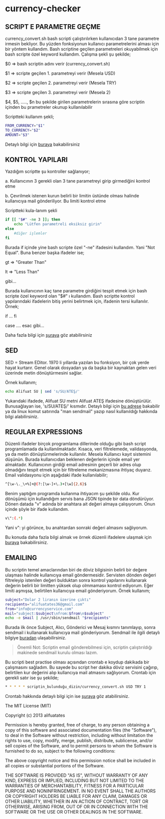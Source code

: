currency-checker
================

## SCRIPT E PARAMETRE GEÇME

currency_convert.sh bash scripti çalıştırılırken kullanıcıdan 3 tane parametre irmesin bekliyor. Bu yüzden fonksiyonun kullanıcı parametrelerini alması için bir yöntem kullandım.
Bash scriptine geçilen parametreleri okuyabilmek için bash scripte özel keyword kullandım. Çalışma şekli şu şekilde;

$0 => bash scriptin adını verir (currency_convert.sh)

$1 => scripte geçilen 1. parametreyi verir (Mesela USD)

$2 => scripte geçilen 2. parametreyi verir (Mesela TRY)

$3 => scripte geçilen 3. parametreyi verir (Mesela 2)

$4, $5, ....., $n bu şekilde girilen parametrelerin sırasına göre scriptin içinden bu prametreler okunup kullanılabilir 

Scriptteki kullanım şekli;
```bash
FROM_CURRENCY="$1"
TO_CURRENCY="$2"
AMOUNT="$3"
```
Detaylı bilgi için [buraya](http://how-to.wikia.com/wiki/How_to_read_command_line_arguments_in_a_bash_script) bakabilirsiniz

## KONTROL YAPILARI

Yazdığım scriptte şu kontroller sağlanıyor;

a. Kullanıcının 3 gerekli olan 3 tane parametreyi girip girmediğini kontrol etme

b. Çevrilmek istenen kurun belirli bir limitin üstünde olması halinde kullanıcıya mail gönderiliyor. Bu limiti kontrol etme

Scriptteki kula-lanım şekli
```bash
if [[ "$#" -ne 3 ]]; then
	echo "Lütfen parametreli eksiksiz girin"
else
	#diğer işlemler
fi
```
Burada if içinde yine bash scripte özel "-ne" ifadesini kullandım. Yani "Not Equal". Buna benzer başka ifadeler ise;

gt => "Greater Than"

lt => "Less Than"

gibi...

Burada kullanıcının kaç tane parametre girdiğini tespit etmek için bash scripte özel keyword olan "$#" ı kullandım. Bash scriptte kontrol yapılarındaki ifadelerin bitiş yerini belirtmek 
için, ifadenin tersi kullanılır. Örnek;

if 
...
fi

case
....
esac   gibi...

Daha fazla bilgi için [şuraya](http://cecs.wright.edu/~pmateti/Courses/333/Notes/bash-control_s.html) göz atabilirsiniz

## SED

SED = Stream EDitor. 1970 li yıllarda yazılan bu fonksiyon, bir çok yerde hayat kurtarır. Genel olarak dosyadan ya da başka bir kaynaktan gelen veri üzerinde metin dönüştürmesini sağlar.

Örnek kullanım;
```bash
echo Alifuat SU | sed 's/SU/ATEŞ/'
```
Yukarıdaki ifadede, Alifuat SU metni Alifuat ATEŞ ifadesine dönüştürülür. Bunusağlayan ise, 's/SU/ATEŞ/' kısmıdır. Detaylı bilgi için [bu adrese](http://www.grymoire.com/Unix/Sed.html) bakabilir ya da linux komut satırında "man sendmail" yazıp nasıl kullanıldığı hakkında bilgi alabilirsiniz.

## REGULAR EXPRESSIONS

Düzenli ifadeler birçok programlama dillerinde olduğu gibi bash script programlamada da kullanılmaktadır. Kısaca, veri filtrelemede, validasyonda, ya da metin dönüştürmelerinde kullanılır.
Mesela Kullanıcı kayıt sistemini düşünün. Burada kullanıcıdan beklenen değerlerin içinde email yer almaktadır. Kullanıcının girdiği email adresinin geçerli bir adres olup olmadığını tespit
etmek için bir filtreleme mekanizmasına ihtiyaç duyarız. Email validasyonu için aşağıdaki ifade kullanılabilir;
```bash
^[\w-\._\+%]+@(?:[\w-]+\.)+[\w]{2,6}$
```
Benim yaptığım programda kullanma ihtiyacım şu şekilde oldu. Kur dönüşümü için kullandığım servis bana JSON tipinde bir data döndürüyor. Dönen datada "v" adında bir anahtara ait değeri almaya çalışıyorum. Onun içinde şöyle bir ifade kullandım.
```bash
v\":(.*)
```
Yani v": yi görünce, bu anahtardan sonraki değeri almasını sağlıyorum.

Bu konuda daha fazla bilgi almak ve örnek düzenli ifadelere ulaşmak için [buraya](http://gskinner.com/RegExr/) bakabilirsiniz. 

## EMAILING

Bu scriptin temel amaclarından biri de döviz bilgisinin belirli bir değere ulaşması halinde kullanıcıya email göndermesidir. Servisten dönden değeri filtreleyip istenilen değeri bulduktan sonra kontrol yapılarını kullanarak değerin belirli bir limitten yüksek olup olmmamasıı kontrol ediyorum. Eğer limiti aşmışsa, belirtilen kullanıcıya email gönderiyorum. Örnek kullanım;
```bash
subject="Dolar 2 liranın üzerine çıktı"		
recipients="alifuatates36@gmail.com"
from="info@currencyservice.com"
mail="subject:$subject\nfrom:$from\n$subject"
echo -e $mail | /usr/sbin/sendmail "$recipients"
```
Burada ilk önce Subject, Alıcı, Gönderici ve Mesaj kısmnı tanımlayıp, sonra sendmail i kullanarak kullanıcıya mail gönderiyorum. Sendmail ile ilgili detaylı bilgiye [buradan](http://www.sendmail.com/sm/open_source/) ulaşabilirsiniz.

>Önemli Not: Scriptin email gönderebilmesi için, scriptin çalıştırıldığı makinede sendmail kurulu olması lazım. 

Bu scripti best practise olması açısından crontab e koydup dakikada bir çalışmasını sağladım. Bu sayede bu script her dakika döviz servisini çağırıp, belirtilen kur değerini alıp kullancıya mail atmasını sağlıyorum. Crontab için gerekli satır ise şu şekilde;
```bash
* * * * * scriptin_bulunduğu_dizin/currency_convert.sh USD TRY 1
```
Crontab hakkında detaylı bilgi için ise [şuraya](http://kvz.io/blog/2007/07/29/schedule-tasks-on-linux-using-crontab/s) göz atabilirsiniz. 

The MIT License (MIT)

Copyright (c) 2013 alifuatates

Permission is hereby granted, free of charge, to any person obtaining a copy of
this software and associated documentation files (the "Software"), to deal in
the Software without restriction, including without limitation the rights to
use, copy, modify, merge, publish, distribute, sublicense, and/or sell copies of
the Software, and to permit persons to whom the Software is furnished to do so,
subject to the following conditions:

The above copyright notice and this permission notice shall be included in all
copies or substantial portions of the Software.

THE SOFTWARE IS PROVIDED "AS IS", WITHOUT WARRANTY OF ANY KIND, EXPRESS OR
IMPLIED, INCLUDING BUT NOT LIMITED TO THE WARRANTIES OF MERCHANTABILITY, FITNESS
FOR A PARTICULAR PURPOSE AND NONINFRINGEMENT. IN NO EVENT SHALL THE AUTHORS OR
COPYRIGHT HOLDERS BE LIABLE FOR ANY CLAIM, DAMAGES OR OTHER LIABILITY, WHETHER
IN AN ACTION OF CONTRACT, TORT OR OTHERWISE, ARISING FROM, OUT OF OR IN
CONNECTION WITH THE SOFTWARE OR THE USE OR OTHER DEALINGS IN THE SOFTWARE.







